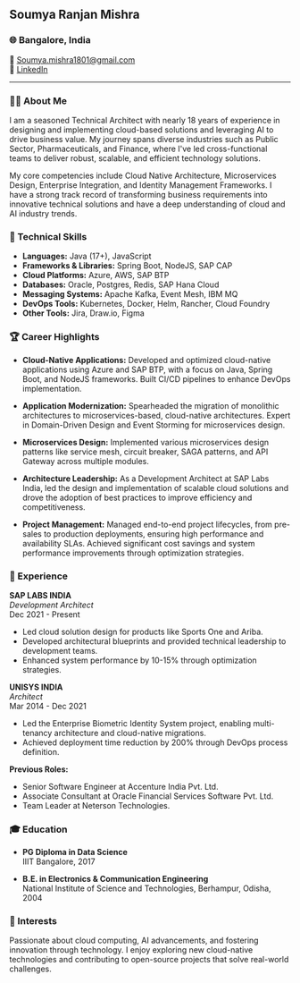 ## Soumya Ranjan Mishra

### 🌐 Bangalore, India  
📧 [Soumya.mishra1801@gmail.com](mailto:Soumya.mishra1801@gmail.com)  
🔗 [LinkedIn](https://www.linkedin.com/in/soumyamishra2403/)

---

### 👨‍💻 About Me

I am a seasoned Technical Architect with nearly 18 years of experience in designing and implementing cloud-based solutions and leveraging AI to drive business value. My journey spans diverse industries such as Public Sector, Pharmaceuticals, and Finance, where I've led cross-functional teams to deliver robust, scalable, and efficient technology solutions.

My core competencies include Cloud Native Architecture, Microservices Design, Enterprise Integration, and Identity Management Frameworks. I have a strong track record of transforming business requirements into innovative technical solutions and have a deep understanding of cloud and AI industry trends.

### 🔧 Technical Skills

- **Languages:** Java (17+), JavaScript
- **Frameworks & Libraries:** Spring Boot, NodeJS, SAP CAP
- **Cloud Platforms:** Azure, AWS, SAP BTP
- **Databases:** Oracle, Postgres, Redis, SAP Hana Cloud
- **Messaging Systems:** Apache Kafka, Event Mesh, IBM MQ
- **DevOps Tools:** Kubernetes, Docker, Helm, Rancher, Cloud Foundry
- **Other Tools:** Jira, Draw.io, Figma

### 🏆 Career Highlights

- **Cloud-Native Applications:** Developed and optimized cloud-native applications using Azure and SAP BTP, with a focus on Java, Spring Boot, and NodeJS frameworks. Built CI/CD pipelines to enhance DevOps implementation.
  
- **Application Modernization:** Spearheaded the migration of monolithic architectures to microservices-based, cloud-native architectures. Expert in Domain-Driven Design and Event Storming for microservices design.

- **Microservices Design:** Implemented various microservices design patterns like service mesh, circuit breaker, SAGA patterns, and API Gateway across multiple modules.

- **Architecture Leadership:** As a Development Architect at SAP Labs India, led the design and implementation of scalable cloud solutions and drove the adoption of best practices to improve efficiency and competitiveness.

- **Project Management:** Managed end-to-end project lifecycles, from pre-sales to production deployments, ensuring high performance and availability SLAs. Achieved significant cost savings and system performance improvements through optimization strategies.

### 🚀 Experience

**SAP LABS INDIA**  
*Development Architect*  
Dec 2021 - Present

- Led cloud solution design for products like Sports One and Ariba.
- Developed architectural blueprints and provided technical leadership to development teams.
- Enhanced system performance by 10-15% through optimization strategies.

**UNISYS INDIA**  
*Architect*  
Mar 2014 - Dec 2021

- Led the Enterprise Biometric Identity System project, enabling multi-tenancy architecture and cloud-native migrations.
- Achieved deployment time reduction by 200% through DevOps process definition.

**Previous Roles:**
- Senior Software Engineer at Accenture India Pvt. Ltd.
- Associate Consultant at Oracle Financial Services Software Pvt. Ltd.
- Team Leader at Neterson Technologies.

### 🎓 Education

- **PG Diploma in Data Science**  
  IIIT Bangalore, 2017

- **B.E. in Electronics & Communication Engineering**  
  National Institute of Science and Technologies, Berhampur, Odisha, 2004

### 🌟 Interests

Passionate about cloud computing, AI advancements, and fostering innovation through technology. I enjoy exploring new cloud-native technologies and contributing to open-source projects that solve real-world challenges.
